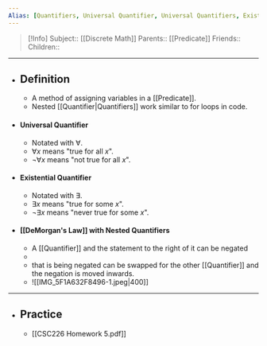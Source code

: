 ```yaml
---
Alias: [Quantifiers, Universal Quantifier, Universal Quantifiers, Existential Quantifier, Existential Quantifiers]
---
```

> [!Info]
> Subject:: [[Discrete Math]]
> Parents:: [[Predicate]]
> Friends:: 
> Children:: 
---
- ## Definition
	- A method of assigning variables in a [[Predicate]].
	- Nested [[Quantifier|Quantifiers]] work similar to for loops in code.
- #### Universal Quantifier
	- Notated with $\forall$.
	- $\forall x$ means "true for all $x$".
	- $\neg \forall x$ means "not true for all $x$".
- #### Existential Quantifier
	- Notated with $\exists$.
	- $\exists x$ means "true for some $x$".
	- $\neg\exists x$ means "never true for some $x$".
- #### [[DeMorgan's Law]] with Nested Quantifiers
	- A [[Quantifier]] and the statement to the right of it can be negated 
	- 
	- that is being negated can be swapped for the other [[Quantifier]] and the negation is moved inwards.
	- ![[IMG_5F1A632F8496-1.jpeg|400]]
---
- ## Practice
	- [[CSC226 Homework 5.pdf]]